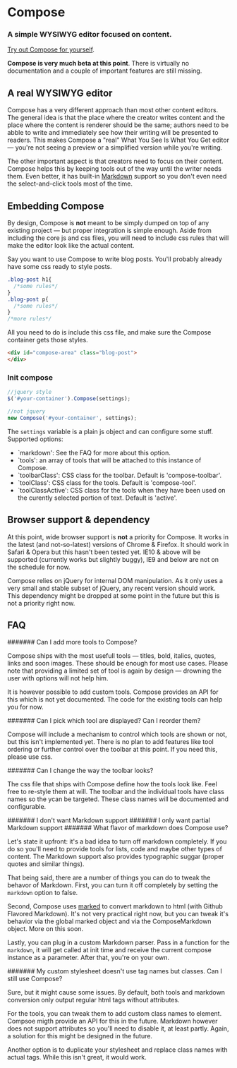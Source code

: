 # Compose
### A simple WYSIWYG editor focused on content.

[Try out Compose for yourself](http://yannick-lohse.fr/Compose/).

**Compose is very much beta at this point**. There is virtually no documentation and a couple of important features are still missing.

## A real WYSIWYG editor

Compose has a very different approach than most other content editors. The general idea is that the place where the creator writes content and the place where the content is renderer should be the same; authors need to be abble to write and immediately see how their writing will be presented to readers. This makes Compose a "real" What You See Is What You Get editor — you're not seeing a preview or a simplified version while you're writing.

The other important aspect is that creators need to focus on their content. Compose helps this by keeping tools out of the way until the writer needs them. Even better, it has built-in [Markdown](http://daringfireball.net/projects/markdown/basics) support so you don't even need the select-and-click tools most of the time.

## Embedding Compose

By design, Compose is **not** meant to be simply dumped on top of any existing project — but proper integration is simple enough. Aside from including the core js and css files, you will need to include css rules that will make the editor look like the actual content.

Say you want to use Compose to write blog posts. You'll probably already have some css ready to style posts.

```css
.blog-post h1{
  /*some rules*/
}
.blog-post p{
  /*some rules*/
}
/*more rules*/
```

All you need to do is include this css file, and make sure the Compose container gets those styles.

```html
<div id="compose-area" class="blog-post">
</div>
```

### Init compose

```js
//jquery style
$('#your-container').Compose(settings);

//not jquery
new Compose('#your-container', settings);
```

The `settings` variable is a plain js object and can configure some stuff. Supported options:

- `markdown': See the FAQ for more about this option.
- `tools': an array of tools that will be attached to this instance of Compose.
- `toolbarClass': CSS class for the toolbar. Default is 'compose-toolbar'.
- `toolClass': CSS class for the tools. Default is 'compose-tool'.
- `toolClassActive': CSS class for the tools when they have been used on the curently selected portion of text. Default is 'active'.

## Browser support & dependency

At this point, wide browser support is **not** a priority for Compose. It works in the latest (and not-so-latest) versions of Chrome & Firefox. It should work in Safari & Opera but this hasn't been tested yet. IE10 & above will be supported (currently works but slightly buggy), IE9 and below are not on the schedule for now.

Compose relies on jQuery for internal DOM manipulation. As it only uses a very small and stable subset of jQuery, any recent version should work.  
This dependency might be dropped at some point in the future but this is not a priority right now.

## FAQ

####### Can I add more tools to Compose?

Compose ships with the most usefull tools — titles, bold, italics, quotes, links and soon images. These should be enough for most use cases. Please note that providing a limited set of tool is again by design — drowning the user with options will not help him.

It is however possible to add custom tools. Compose provides an API for this which is not yet documented. The code for the existing tools can help you for now.

####### Can I pick which tool are displayed? Can I reorder them?

Compose will include a mechanism to control which tools are shown or not, but this isn't implemented yet. There is no plan to add features like tool ordering or further control over the toolbar at this point. If you need this, please use css.

####### Can I change the way the toolbar looks?

The css file that ships with Compose define how the tools look like. Feel free to re-style them at will. The toolbar and the individual tools have class names so the ycan be targeted. These class names will be documented and configurable.

####### I don't want Markdown support
####### I only want partial Markdown support
####### What flavor of markdown does Compose use?

Let's state it upfront: it's a bad idea to turn off markdown completely. If you do so you'll need to provide tools for lists, code and maybe other types of content. The Markdown support also provides typographic suggar (proper quotes and similar things).

That being said, there are a number of things you can do to tweak the behavor of Markdown. First, you can turn it off completely by setting the `markdown` option to false.

Second, Compose uses [marked](https://github.com/chjj/marked/) to convert markdown to html (with Github Flavored Markdown). It's not very practical right now, but you can tweak it's behavior via the global marked object and via the ComposeMarkdown object. More on this soon.

Lastly, you can plug in a custom Markdown parser. Pass in a function for the `markdown`, it will get called at init time and receive the current compose instance as a parameter. After that, you're on your own.

####### My custom stylesheet doesn't use tag names but classes. Can I still use Compose?

Sure, but it might cause some issues. By default, both tools and markdown conversion only output regular html tags without attributes.

For the tools, you can tweak them to add custom class names to element. Compsoe migth provide an API for this in the future. Markdown however does not support attributes so you'll need to disable it, at least partly. Again, a solution for this might be designed in the future.

Another option is to duplicate your stylesheet and replace class names with actual tags. While this isn't great, it would work.